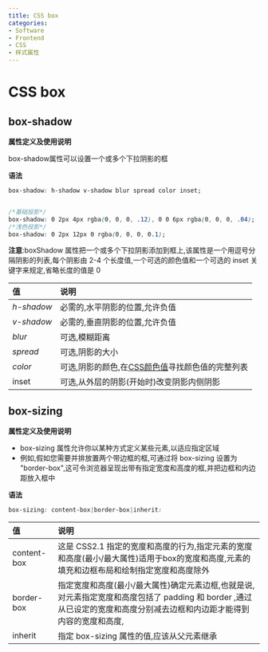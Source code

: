 ```yaml
---
title: CSS box
categories:
- Software
- Frontend
- CSS
- 样式属性
---
```

# CSS box

## box-shadow

**属性定义及使用说明**

box-shadow属性可以设置一个或多个下拉阴影的框

**语法**

```css
box-shadow: h-shadow v-shadow blur spread color inset;


/*基础投影*/
box-shadow: 0 2px 4px rgba(0, 0, 0, .12), 0 0 6px rgba(0, 0, 0, .04);
/*浅色投影*/
box-shadow: 0 2px 12px 0 rgba(0, 0, 0, 0.1);
```

**注意**:boxShadow 属性把一个或多个下拉阴影添加到框上,该属性是一个用逗号分隔阴影的列表,每个阴影由 2-4 个长度值,一个可选的颜色值和一个可选的 inset 关键字来规定,省略长度的值是 0

| 值         | 说明                                                         |
| :--------- | :----------------------------------------------------------- |
| *h-shadow* | 必需的,水平阴影的位置,允许负值                             |
| *v-shadow* | 必需的,垂直阴影的位置,允许负值                             |
| *blur*     | 可选,模糊距离                                               |
| *spread*   | 可选,阴影的大小                                             |
| *color*    | 可选,阴影的颜色,在[CSS颜色值](https://www.runoob.com/cssref/css_colors_legal.aspx)寻找颜色值的完整列表 |
| inset      | 可选,从外层的阴影(开始时)改变阴影内侧阴影                 |

## box-sizing

**属性定义及使用说明**

- box-sizing 属性允许你以某种方式定义某些元素,以适应指定区域
- 例如,假如您需要并排放置两个带边框的框,可通过将 box-sizing 设置为 "border-box",这可令浏览器呈现出带有指定宽度和高度的框,并把边框和内边距放入框中

**语法**

```css
box-sizing: content-box|border-box|inherit:
```

| 值          | 说明                                                         |
| :---------- | :----------------------------------------------------------- |
| content-box | 这是 CSS2.1 指定的宽度和高度的行为,指定元素的宽度和高度(最小/最大属性)适用于box的宽度和高度,元素的填充和边框布局和绘制指定宽度和高度除外 |
| border-box  | 指定宽度和高度(最小/最大属性)确定元素边框,也就是说,对元素指定宽度和高度包括了 padding 和 border ,通过从已设定的宽度和高度分别减去边框和内边距才能得到内容的宽度和高度, |
| inherit     | 指定 box-sizing 属性的值,应该从父元素继承                   |